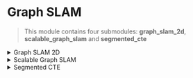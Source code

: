 # Graph SLAM

> This module contains four submodules: **graph_slam_2d**, **scalable_graph_slam** and **segmented_cte**

<details>
    <summary>Graph SLAM 2D</summary>

## Graph SLAM 2D

This module applies the Graph SLAM algorithm, which locates the Robot and 
the landmarks at the same time, thus being able to localize itself while creating a map. 

</details>

<details>
    <summary>Scalable Graph SLAM</summary>

## Scalable Graph SLAM

This module applies the Scalable Graph SLAM algorithm, which works in the same way as the Graph SLAM algorithm, 
but works with an Omega matrix which only needs to store the localization of the landmarks and the last position 
of the robot, instead of storing the position of the landmarks and the position of every state visited by the robot. 

</details>

<details>
    <summary>Segmented CTE</summary>

## Segmented CTE

This module creates an autonomous navigation system for the robot, following these steps:
1. Plan the optimal path to the goal state using A* algorithm.
2. Smooth the optimal path.
3. Initialize the real Robot, and the Particle Filter of 100 particles with the same position and orientation as the real robot, 
and same steering, distance and measurement noise.
4. The robot's steering angle on each timestep is given by a PID Controller which tries to minimize 
the crosstrack error, which is the distance from the robot to the closest point of the smoothed path. The distance 
from the robot to the track is measured considering the position estimated by the Particle Filter.
5. After the motion is applied, measurements are taken from the robot's new positions, and the particles of the 
Particle Filter are resampled.

In the following image the path followed by the Robot is shown in green, and the smoothed optimal path is shown in red.

<img src="../doc_images/slam/segmented_cte.png" alt="drawing" width="600" height="600"/>

</details>